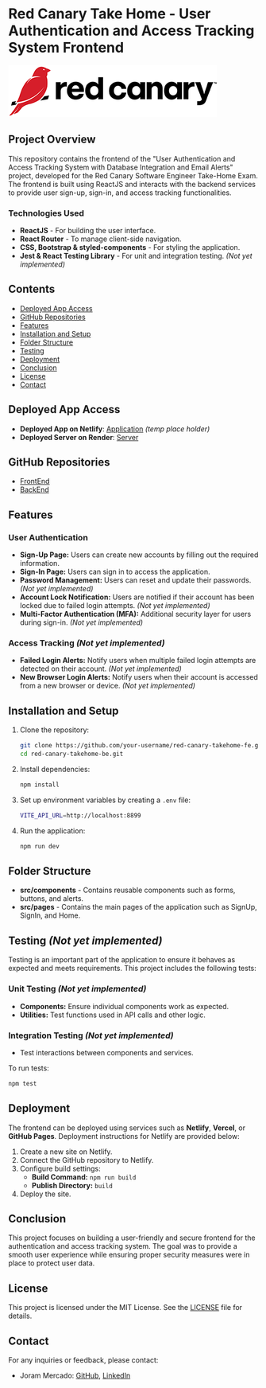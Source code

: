 # Red Canary Take Home - User Authentication and Access Tracking System Frontend

![Red Canary Logo](./red-canary-logo.png)

## Project Overview

This repository contains the frontend of the "User Authentication and Access Tracking System with Database Integration and Email Alerts" project, developed for the Red Canary Software Engineer Take-Home Exam. The frontend is built using ReactJS and interacts with the backend services to provide user sign-up, sign-in, and access tracking functionalities.

### Technologies Used

- **ReactJS** - For building the user interface.
- **React Router** - To manage client-side navigation.
- **CSS, Bootstrap & styled-components** - For styling the application.
- **Jest & React Testing Library** - For unit and integration testing. *(Not yet implemented)*

## Contents
- [Deployed App Access](#deployed-app-access)
- [GitHub Repositories](#github-repositories)
- [Features](#features)
- [Installation and Setup](#installation-and-setup)
- [Folder Structure](#folder-structure)
- [Testing](#testing)
- [Deployment](#deployment)
- [Conclusion](#conclusion)
- [License](#license)
- [Contact](#contact)

## Deployed App Access
- **Deployed App on Netlify**: [Application](https://www.netlify.com/) *(temp place holder)*
- **Deployed Server on Render**: [Server](https://red-canary-takehome-be.onrender.com/)

## GitHub Repositories
- [FrontEnd](https://github.com/jorammercado/red-canary-takehome-fe)
- [BackEnd](https://github.com/jorammercado/red-canary-takehome-be)

## Features

### User Authentication

- **Sign-Up Page:** Users can create new accounts by filling out the required information.
- **Sign-In Page:** Users can sign in to access the application.
- **Password Management:** Users can reset and update their passwords. *(Not yet implemented)*
- **Account Lock Notification:** Users are notified if their account has been locked due to failed login attempts. *(Not yet implemented)*
- **Multi-Factor Authentication (MFA):** Additional security layer for users during sign-in. *(Not yet implemented)*

### Access Tracking *(Not yet implemented)*

- **Failed Login Alerts:** Notify users when multiple failed login attempts are detected on their account. *(Not yet implemented)*
- **New Browser Login Alerts:** Notify users when their account is accessed from a new browser or device. *(Not yet implemented)*

## Installation and Setup

1. Clone the repository:
   ```sh
   git clone https://github.com/your-username/red-canary-takehome-fe.git
   cd red-canary-takehome-be.git
   ```

2. Install dependencies:
   ```sh
   npm install
   ```

3. Set up environment variables by creating a `.env` file:
   ```sh
   VITE_API_URL=http://localhost:8899
   ```

4. Run the application:
   ```sh
   npm run dev
   ```

## Folder Structure

- **src/components** - Contains reusable components such as forms, buttons, and alerts.
- **src/pages** - Contains the main pages of the application such as SignUp, SignIn, and Home.
<!-- - **src/services** - Contains utility functions for making API calls. -->

## Testing *(Not yet implemented)*

Testing is an important part of the application to ensure it behaves as expected and meets requirements. This project includes the following tests:

### Unit Testing *(Not yet implemented)*

- **Components:** Ensure individual components work as expected.
- **Utilities:** Test functions used in API calls and other logic.

### Integration Testing *(Not yet implemented)*

- Test interactions between components and services.

To run tests:
```sh
npm test
```

## Deployment

The frontend can be deployed using services such as **Netlify**, **Vercel**, or **GitHub Pages**. Deployment instructions for Netlify are provided below:

1. Create a new site on Netlify.
2. Connect the GitHub repository to Netlify.
3. Configure build settings:
   - **Build Command:** `npm run build`
   - **Publish Directory:** `build`
4. Deploy the site.

## Conclusion

This project focuses on building a user-friendly and secure frontend for the authentication and access tracking system. The goal was to provide a smooth user experience while ensuring proper security measures were in place to protect user data.


## License
This project is licensed under the MIT License. See the [LICENSE](https://opensource.org/license/mit) file for details.

## Contact
For any inquiries or feedback, please contact:

- Joram Mercado: [GitHub](https://github.com/jorammercado), [LinkedIn](https://www.linkedin.com/in/jorammercado)

